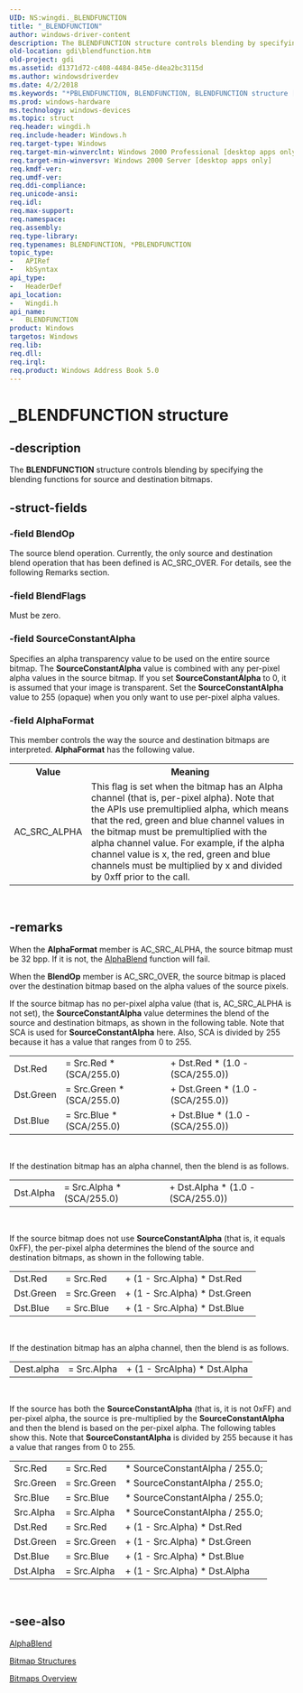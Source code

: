 ```yaml
---
UID: NS:wingdi._BLENDFUNCTION
title: "_BLENDFUNCTION"
author: windows-driver-content
description: The BLENDFUNCTION structure controls blending by specifying the blending functions for source and destination bitmaps.
old-location: gdi\blendfunction.htm
old-project: gdi
ms.assetid: d1371d72-c408-4484-845e-d4ea2bc3115d
ms.author: windowsdriverdev
ms.date: 4/2/2018
ms.keywords: "*PBLENDFUNCTION, BLENDFUNCTION, BLENDFUNCTION structure [Windows GDI], LPBLENDFUNCTION, LPBLENDFUNCTION structure pointer [Windows GDI], PBLENDFUNCTION, PBLENDFUNCTION structure pointer [Windows GDI], _BLENDFUNCTION, _win32_BLENDFUNCTION_str, gdi.blendfunction, wingdi/BLENDFUNCTION, wingdi/LPBLENDFUNCTION, wingdi/PBLENDFUNCTION"
ms.prod: windows-hardware
ms.technology: windows-devices
ms.topic: struct
req.header: wingdi.h
req.include-header: Windows.h
req.target-type: Windows
req.target-min-winverclnt: Windows 2000 Professional [desktop apps only]
req.target-min-winversvr: Windows 2000 Server [desktop apps only]
req.kmdf-ver: 
req.umdf-ver: 
req.ddi-compliance: 
req.unicode-ansi: 
req.idl: 
req.max-support: 
req.namespace: 
req.assembly: 
req.type-library: 
req.typenames: BLENDFUNCTION, *PBLENDFUNCTION
topic_type:
-	APIRef
-	kbSyntax
api_type:
-	HeaderDef
api_location:
-	Wingdi.h
api_name:
-	BLENDFUNCTION
product: Windows
targetos: Windows
req.lib: 
req.dll: 
req.irql: 
req.product: Windows Address Book 5.0
---
```


# _BLENDFUNCTION structure


## -description



The <b>BLENDFUNCTION</b> structure controls blending by specifying the blending functions for source and destination bitmaps.




## -struct-fields




### -field BlendOp

The source blend operation. Currently, the only source and destination blend operation that has been defined is AC_SRC_OVER. For details, see the following Remarks section.


### -field BlendFlags

Must be zero.


### -field SourceConstantAlpha

Specifies an alpha transparency value to be used on the entire source bitmap. The <b>SourceConstantAlpha</b> value is combined with any per-pixel alpha values in the source bitmap. If you set <b>SourceConstantAlpha</b> to 0, it is assumed that your image is transparent. Set the <b>SourceConstantAlpha</b> value to 255 (opaque) when you only want to use per-pixel alpha values.


### -field AlphaFormat

This member controls the way the source and destination bitmaps are interpreted. <b>AlphaFormat</b> has the following value.

<table>
<tr>
<th>Value</th>
<th>Meaning</th>
</tr>
<tr>
<td>AC_SRC_ALPHA</td>
<td>This flag is set when the bitmap has an Alpha channel (that is, per-pixel alpha). Note that the APIs use premultiplied alpha, which means that the red, green and blue channel values in the bitmap must be premultiplied with the alpha channel value. For example, if the alpha channel value is x, the red, green and blue channels must be multiplied by x and divided by 0xff prior to the call.</td>
</tr>
</table>
 


## -remarks



When the <b>AlphaFormat</b> member is AC_SRC_ALPHA, the source bitmap must be 32 bpp. If it is not, the <a href="https://msdn.microsoft.com/4624aa31-7e19-4506-ac70-9b3c98a8215d">AlphaBlend</a> function will fail.

When the <b>BlendOp</b> member is AC_SRC_OVER, the source bitmap is placed over the destination bitmap based on the alpha values of the source pixels.

If the source bitmap has no per-pixel alpha value (that is, AC_SRC_ALPHA is not set), the <b>SourceConstantAlpha</b> value determines the blend of the source and destination bitmaps, as shown in the following table. Note that SCA is used for <b>SourceConstantAlpha</b> here. Also, SCA is divided by 255 because it has a value that ranges from 0 to 255.

<table>
<tr>
<td>Dst.Red</td>
<td>= Src.Red * (SCA/255.0)</td>
<td>+ Dst.Red * (1.0 - (SCA/255.0))</td>
</tr>
<tr>
<td>Dst.Green</td>
<td>= Src.Green * (SCA/255.0)</td>
<td>+ Dst.Green * (1.0 - (SCA/255.0))</td>
</tr>
<tr>
<td>Dst.Blue</td>
<td>= Src.Blue * (SCA/255.0)</td>
<td>+ Dst.Blue * (1.0 - (SCA/255.0))</td>
</tr>
</table>
 

If the destination bitmap has an alpha channel, then the blend is as follows.

<table>
<tr>
<td>Dst.Alpha</td>
<td>= Src.Alpha * (SCA/255.0)</td>
<td>+ Dst.Alpha * (1.0 - (SCA/255.0))</td>
</tr>
</table>
 

If the source bitmap does not use <b>SourceConstantAlpha</b> (that is, it equals 0xFF), the per-pixel alpha determines the blend of the source and destination bitmaps, as shown in the following table.

<table>
<tr>
<td>Dst.Red</td>
<td>= Src.Red</td>
<td>+ (1 - Src.Alpha) * Dst.Red</td>
</tr>
<tr>
<td>Dst.Green</td>
<td>= Src.Green</td>
<td>+ (1 - Src.Alpha) * Dst.Green</td>
</tr>
<tr>
<td>Dst.Blue</td>
<td>= Src.Blue</td>
<td>+ (1 - Src.Alpha) * Dst.Blue</td>
</tr>
</table>
 

If the destination bitmap has an alpha channel, then the blend is as follows.

<table>
<tr>
<td>Dest.alpha</td>
<td>= Src.Alpha</td>
<td>+ (1 - SrcAlpha) * Dst.Alpha</td>
</tr>
</table>
 

If the source has both the <b>SourceConstantAlpha</b> (that is, it is not 0xFF) and per-pixel alpha, the source is pre-multiplied by the <b>SourceConstantAlpha</b> and then the blend is based on the per-pixel alpha. The following tables show this. Note that <b>SourceConstantAlpha</b> is divided by 255 because it has a value that ranges from 0 to 255.

<table>
<tr>
<td>Src.Red</td>
<td>= Src.Red</td>
<td>* SourceConstantAlpha / 255.0;</td>
</tr>
<tr>
<td>Src.Green</td>
<td>= Src.Green</td>
<td>* SourceConstantAlpha / 255.0;</td>
</tr>
<tr>
<td>Src.Blue</td>
<td>= Src.Blue</td>
<td>* SourceConstantAlpha / 255.0;</td>
</tr>
<tr>
<td>Src.Alpha</td>
<td>= Src.Alpha</td>
<td>* SourceConstantAlpha / 255.0;</td>
</tr>
<tr>
<td>Dst.Red</td>
<td>= Src.Red</td>
<td>+ (1 - Src.Alpha) * Dst.Red</td>
</tr>
<tr>
<td>Dst.Green</td>
<td>= Src.Green</td>
<td>+ (1 - Src.Alpha) * Dst.Green</td>
</tr>
<tr>
<td>Dst.Blue</td>
<td>= Src.Blue</td>
<td>+ (1 - Src.Alpha) * Dst.Blue</td>
</tr>
<tr>
<td>Dst.Alpha</td>
<td>= Src.Alpha</td>
<td>+ (1 - Src.Alpha) * Dst.Alpha</td>
</tr>
</table>
 




## -see-also




<a href="https://msdn.microsoft.com/4624aa31-7e19-4506-ac70-9b3c98a8215d">AlphaBlend</a>



<a href="https://msdn.microsoft.com/29f8237f-9c7e-41a7-90b1-5f048fcc74a6">Bitmap Structures</a>



<a href="https://msdn.microsoft.com/ff0a5ae3-ae2e-4417-b5e5-0f9871c03964">Bitmaps Overview</a>
 

 

